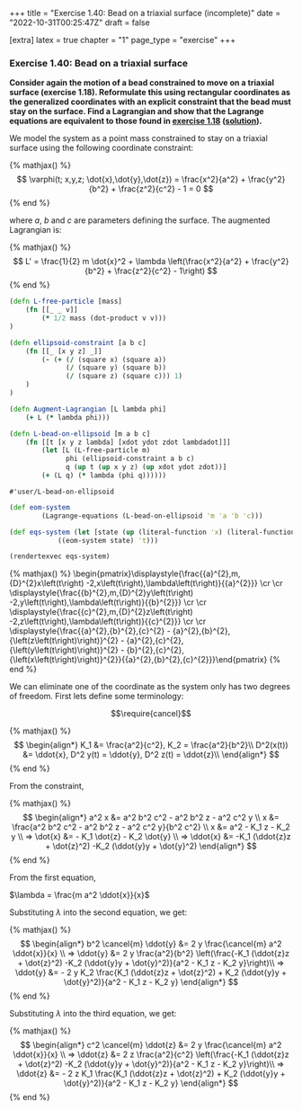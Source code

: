 +++
title = "Exercise 1.40: Bead on a triaxial surface (incomplete)"
date = "2022-10-31T00:25:47Z"
draft = false

[extra]
latex = true
chapter = "1"
page_type = "exercise"
+++



### Exercise 1.40: Bead on a triaxial surface

**Consider again the motion of a bead constrained to move on a triaxial surface (exercise 1.18). Reformulate this using rectangular coordinates as the generalized coordinates with an explicit constraint that the bead must stay on the surface. Find a Lagrangian and show that the Lagrange equations are equivalent to those found in [exercise 1.18](https://tgvaughan.github.io/sicm/chapter001.html#Exe_1-18) ([solution](/projects/sicm-workbook/sicm-exercise-1-18/)).**






We model the system as a point mass constrained to stay on a triaxial surface using the following coordinate constraint:

{% mathjax() %}
$$
\varphi(t; x,y,z; \dot{x},\dot{y},\dot{z}) = \frac{x^2}{a^2} + \frac{y^2}{b^2} + \frac{z^2}{c^2} - 1 = 0
$$
{% end %}

where $a$, $b$ and $c$ are parameters defining the surface. The augmented Lagrangian is:


{% mathjax() %}
$$
L' = \frac{1}{2} m \dot{x}^2 + \lambda \left(\frac{x^2}{a^2} + \frac{y^2}{b^2} + \frac{z^2}{c^2} - 1\right)
$$
{% end %}



```clojure
(defn L-free-particle [mass]
    (fn [[_ _ v]]
        (* 1/2 mass (dot-product v v)))   
)

(defn ellipsoid-constraint [a b c]
    (fn [[_ [x y z] _]] 
        (- (+ (/ (square x) (square a)) 
              (/ (square y) (square b))
              (/ (square z) (square c))) 1)
    )
)

(defn Augment-Lagrangian [L lambda phi]
    (+ L (* lambda phi)))

(defn L-bead-on-ellipsoid [m a b c]
    (fn [[t [x y z lambda] [xdot ydot zdot lambdadot]]]
        (let [L (L-free-particle m)
              phi (ellipsoid-constraint a b c)
              q (up t (up x y z) (up xdot ydot zdot))]
        (+ (L q) (* lambda (phi q))))))
```


    #'user/L-bead-on-ellipsoid



```clojure
(def eom-system 
        (Lagrange-equations (L-bead-on-ellipsoid 'm 'a 'b 'c)))

(def eqs-system (let [state (up (literal-function 'x) (literal-function 'y) (literal-function 'z) (literal-function 'lambda))]
            ((eom-system state) 't)))

(rendertexvec eqs-system)
```

{% mathjax() %}
\begin{pmatrix}\displaystyle{\frac{{a}^{2}\,m\,{D}^{2}x\left(t\right) -2\,x\left(t\right)\,\lambda\left(t\right)}{{a}^{2}}} \cr \cr \displaystyle{\frac{{b}^{2}\,m\,{D}^{2}y\left(t\right) -2\,y\left(t\right)\,\lambda\left(t\right)}{{b}^{2}}} \cr \cr \displaystyle{\frac{{c}^{2}\,m\,{D}^{2}z\left(t\right) -2\,z\left(t\right)\,\lambda\left(t\right)}{{c}^{2}}} \cr \cr \displaystyle{\frac{{a}^{2}\,{b}^{2}\,{c}^{2} - {a}^{2}\,{b}^{2}\,{\left(z\left(t\right)\right)}^{2} - {a}^{2}\,{c}^{2}\,{\left(y\left(t\right)\right)}^{2} - {b}^{2}\,{c}^{2}\,{\left(x\left(t\right)\right)}^{2}}{{a}^{2}\,{b}^{2}\,{c}^{2}}}\end{pmatrix}
{% end %}




We can eliminate one of the coordinate as the system only has two degrees of freedom. First lets define some terminology:

$$\require{cancel}$$

{% mathjax() %}
$$
\begin{align*}
K_1 &= \frac{a^2}{c^2}, K_2 = \frac{a^2}{b^2}\\
D^2(x(t)) &= \ddot{x}, D^2 y(t) = \ddot{y}, D^2 z(t) = \ddot{z}\\
\end{align*}
$$
{% end %}



From the constraint,

{% mathjax() %}
$$
\begin{align*}
a^2 x &= a^2 b^2 c^2 - a^2 b^2 z - a^2 c^2 y \\
x &= \frac{a^2 b^2 c^2 - a^2 b^2 z - a^2 c^2 y}{b^2 c^2} \\
x &= a^2 - K_1 z - K_2 y
\\
=> \dot{x} &= - K_1 \dot{z} - K_2 \dot{y} \\
=> \ddot{x} &= -K_1 (\ddot{z}z + \dot{z}^2) -K_2 (\ddot{y}y + \dot{y}^2)
\end{align*}
$$
{% end %}



From the first equation,

$\lambda = \frac{m a^2 \ddot{x}}{x}$

Substituting $\lambda$ into the second equation, we get:

{% mathjax() %}
$$
\begin{align*}
b^2 \cancel{m} \ddot{y} &=  2 y \frac{\cancel{m} a^2 \ddot{x}}{x} \\
=> \ddot{y} &= 2 y \frac{a^2}{b^2} \left(\frac{-K_1 (\ddot{z}z + \dot{z}^2) -K_2 (\ddot{y}y + \dot{y}^2)}{a^2 - K_1 z - K_2 y}\right)\\
=> \ddot{y} &= - 2 y K_2 \frac{K_1 (\ddot{z}z + \dot{z}^2) + K_2 (\ddot{y}y + \dot{y}^2)}{a^2 - K_1 z - K_2 y}
\end{align*}
$$
{% end %}



Substituting $\lambda$ into the third equation, we get:

{% mathjax() %}
$$
\begin{align*}
c^2 \cancel{m} \ddot{z} &=  2 y \frac{\cancel{m} a^2 \ddot{x}}{x} \\
=> \ddot{z} &= 2 z \frac{a^2}{c^2} \left(\frac{-K_1 (\ddot{z}z + \dot{z}^2) -K_2 (\ddot{y}y + \dot{y}^2)}{a^2 - K_1 z - K_2 y}\right)\\
=> \ddot{z} &= - 2 z K_1 \frac{K_1 (\ddot{z}z + \dot{z}^2) + K_2 (\ddot{y}y + \dot{y}^2)}{a^2 - K_1 z - K_2 y}
\end{align*}
$$
{% end %}



```clojure

```

